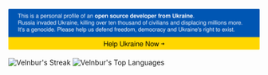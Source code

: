 [![SWUbanner](https://raw.githubusercontent.com/vshymanskyy/StandWithUkraine/main/banner-personal-page.svg)](https://vshymanskyy.github.io/StandWithUkraine)

![Velnbur's Streak](https://github-readme-streak-stats.herokuapp.com/?user=Velnbur&theme=tokyonight&hide_border=true) ![Velnbur's Top Languages](https://github-readme-stats.vercel.app/api/top-langs/?username=Velnbur&theme=tokyonight&show_icons=true&hide_border=true&layout=compact)

